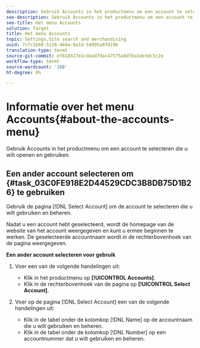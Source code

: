```yaml
---
description: Gebruik Accounts in het productmenu om een account te selecteren die u wilt openen en gebruiken.
seo-description: Gebruik Accounts in het productmenu om een account te selecteren die u wilt openen en gebruiken.
seo-title: Het menu Accounts
solution: Target
title: Het menu Accounts
topic: Settings,Site search and merchandising
uuid: 7cfc1b68-5126-484a-8a1d-54995a8fd19b
translation-type: tm+mt
source-git-commit: ef818327e1cdaad79ac47575a8dfba1de3dc5c2e
workflow-type: tm+mt
source-wordcount: '188'
ht-degree: 0%

---
```



# Informatie over het menu Accounts{#about-the-accounts-menu}

Gebruik Accounts in het productmenu om een account te selecteren die u wilt openen en gebruiken.

## Een ander account selecteren om {#task_03C0FE918E2D44529CDC3B8DB75D1B26} te gebruiken

Gebruik de pagina [!DNL Select Account] om de account te selecteren die u wilt gebruiken en beheren.

<!-- 

t_selecting_a_different_account_to_use.xml

 -->

Nadat u een account hebt geselecteerd, wordt de homepage van de website van het account weergegeven en kunt u ermee beginnen te werken. De geselecteerde accountnaam wordt in de rechterbovenhoek van de pagina weergegeven.

**Een ander account selecteren voor gebruik**

1. Voer een van de volgende handelingen uit:

   * Klik in het productmenu op **[!UICONTROL Accounts]**.
   * Klik in de rechterbovenhoek van de pagina op **[!UICONTROL Select Account]**.

1. Voer op de pagina [!DNL Select Account] een van de volgende handelingen uit:

   * Klik in de tabel onder de kolomkop [!DNL Name] op de accountnaam die u wilt gebruiken en beheren.
   * Klik in de tabel onder de kolomkop [!DNL Number] op een accountnummer dat u wilt gebruiken en beheren.

